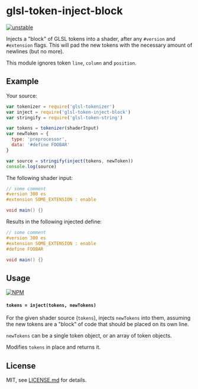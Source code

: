 # glsl-token-inject-block

[![unstable](http://badges.github.io/stability-badges/dist/unstable.svg)](http://github.com/badges/stability-badges)

Injects a "block" of GLSL tokens into a shader, after any `#version` and `#extension` flags. This will pad the new tokens with the necessary amount of newlines (but no more).

This module ignores token `line`, `column` and `position`.

## Example

Your source:

```js
var tokenizer = require('glsl-tokenizer')
var inject = require('glsl-token-inject-block')
var stringify = require('glsl-token-string')

var tokens = tokenizer(shaderInput)
var newToken = { 
  type: 'preprocessor', 
  data: '#define FOOBAR' 
}

var source = stringify(inject(tokens, newToken))
console.log(source)
```

The following shader input:

```glsl
// some comment
#version 300 es
#extension SOME_EXTENSION : enable

void main() {}
```

Results in the following injected define:

```glsl
// some comment
#version 300 es
#extension SOME_EXTENSION : enable
#define FOOBAR

void main() {}
```

## Usage

[![NPM](https://nodei.co/npm/glsl-token-inject-block.png)](https://www.npmjs.com/package/glsl-token-inject-block)

#### `tokens = inject(tokens, newTokens)`

For the given shader source (`tokens`), injects `newTokens` into them, assuming the new tokens are a "block" of code that should be placed on its own line. 

`newTokens` can be a single token object, or an array of token objects.

Modifies `tokens` in place and returns it.

## License

MIT, see [LICENSE.md](http://github.com/Jam3/glsl-token-inject-block/blob/master/LICENSE.md) for details.
